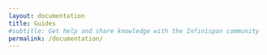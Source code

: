 ```yaml
---
layout: documentation
title: Guides
#subtitle: Get help and share knowledge with the Infinispan community
permalink: /documentation/
---
```

